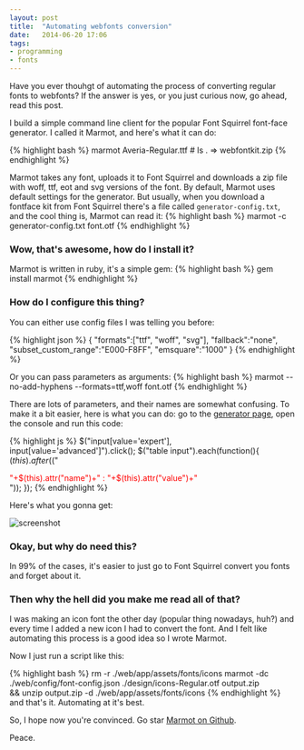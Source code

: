 ```yaml
---
layout: post
title:  "Automating webfonts conversion"
date:   2014-06-20 17:06
tags:
- programming
- fonts
---
```






Have you ever thouhgt of automating the process of converting regular fonts to webfonts? If the answer is yes, or you just curious now, go ahead, read this post.

I build a simple command line client for the popular Font Squirrel font-face generator. I called it Marmot, and here's what it can do:


{% highlight bash  %}
marmot Averia-Regular.ttf     # ls .   =>   webfontkit.zip
{% endhighlight %}


Marmot takes any font, uploads it to Font Squirrel and downloads a zip file with woff, ttf, eot and svg versions of the font. By default, Marmot uses default settings for the generator.
But usually, when you download a fontface kit from Font Squirrel there's a file called `generator-config.txt`, and the cool thing is, Marmot can read it:
{% highlight bash  %}
marmot  -c generator-config.txt  font.otf
{% endhighlight %}

### Wow, that's awesome, how do I install it?

Marmot is written in ruby, it's a simple gem:
{% highlight bash %}
gem install marmot
{% endhighlight %}

### How do I configure this thing?

You can either use config files I was telling you before:

{% highlight json %}
{
  "formats":["ttf", "woff", "svg"],
  "fallback":"none",
  "subset_custom_range":"E000-F8FF",
  "emsquare":"1000"
}
{% endhighlight %}

Or you can pass parameters as arguments:
{% highlight bash %}
marmot  --no-add-hyphens  --formats=ttf,woff  font.otf
{% endhighlight %}

There are lots of parameters, and their names are somewhat confusing. To make it a bit easier, here is what you can do: go to the [generator page](http://www.fontsquirrel.com/tools/webfont-generator), open the console and run this code:

{% highlight js %}
$("input[value='expert'], input[value='advanced']").click();
$("table input").each(function(){
  $(this).after($("<div style='color:red;'>"+$(this).attr("name")+" : "+$(this).attr("value")+"</div>"));
});
{% endhighlight %}

Here's what you gonna get:

![screenshot](https://s3-eu-west-1.amazonaws.com/eu.thdr.me/tClknv9wKwI/8451de8b72899d6e8a4e18366c3d1d5a.png)


### Okay, but why do need this?


In 99% of the cases, it's easier to just go to Font Squirrel convert you fonts and forget about it.


### Then why the hell did you make me read all of that?


I was making an icon font the other day (popular thing nowadays, huh?) and every time I added a new icon I had to convert the font. And I felt like automating this process is a good idea so I wrote Marmot.

Now I just run a script like this:

{% highlight bash %}
rm -r ./web/app/assets/fonts/icons
marmot -dc ./web/config/font-config.json ./design/icons-Regular.otf output.zip \
  && unzip output.zip -d ./web/app/assets/fonts/icons
{% endhighlight %}
and that's it. Automating at it's best.

So, I hope now you're convinced. Go star [Marmot on Github](https://github.com/petethepig/marmot).


Peace.



